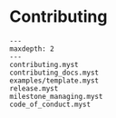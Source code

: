 # Contributing

```{toctree}
---
maxdepth: 2 
---
contributing.myst
contributing_docs.myst
examples/template.myst
release.myst
milestone_managing.myst
code_of_conduct.myst
```

